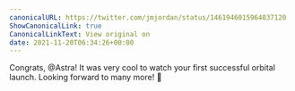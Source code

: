 ```yaml
---
canonicalURL: https://twitter.com/jmjordan/status/1461946015964037120
ShowCanonicalLink: true
CanonicalLinkText: View original on
date: 2021-11-20T06:34:26+00:00
---
```

Congrats, @Astra! It was very cool to watch your first successful orbital launch. Looking forward to many more! 🚀
